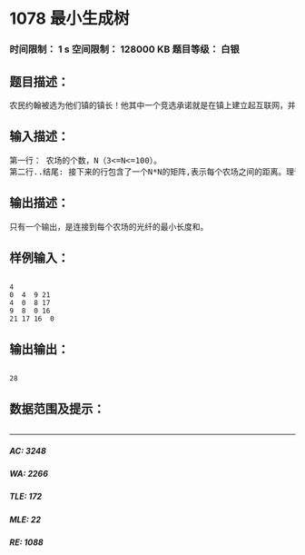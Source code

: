 # 1078 最小生成树   
### 时间限制： 1 s     空间限制： 128000 KB     题目等级： 白银  
## 题目描述：  

<pre>
农民约翰被选为他们镇的镇长！他其中一个竞选承诺就是在镇上建立起互联网，并连接到所有的农场。当然，他需要你的帮助。 约翰已经给他的农场安排了一条高速的网络线路，他想把这条线路共享给其他农场。为了使花费最少，他想铺设最短的光纤去连接所有的农场。 你将得到一份各农场之间连接费用的列表，你必须找出能连接所有农场并所用光纤最短的方案。 每两个农场间的距离不会超过100000
</pre>
  
  
## 输入描述：  

<pre>
第一行： 农场的个数，N（3<=N<=100）。
第二行..结尾: 接下来的行包含了一个N*N的矩阵,表示每个农场之间的距离。理论上，他们是N行，每行由N个用空格分隔的数组成，实际上，他们每行限制在80个字符以内，因此，某些行会紧接着另一些行。当然，对角线将会是0，因为线路从第i个农场到它本身的距离在本题中没有意义。
</pre>
  
  
## 输出描述：  

<pre>
只有一个输出，是连接到每个农场的光纤的最小长度和。
</pre>
  
  
## 样例输入：  

<pre><code>
4
0  4  9 21
4  0  8 17
9  8  0 16
21 17 16  0
</code></pre>
  
  
## 输出输出：  

<pre><code>
28
</code></pre>
  
  
## 数据范围及提示：  

<pre>
</pre>
  
  
***  

##### AC: 3248  
##### WA: 2266  
##### TLE: 172  
##### MLE: 22  
##### RE: 1088  
